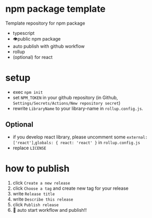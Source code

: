 # npm package template

Template repository for npm package

- typescript
- 👁️public npm package
- auto publish with github workflow
- rollup
- (optional) for react

# setup

- exec `npm init`
- set `NPM_TOKEN` in your github repository (in Github, `Settings/Secrets/Actions/New repository secret`)
- rewrite `LibraryName` to your library-name in `rollup.config.js`.

## Optional

- if you develop react library, please uncomment some `external: ['react']`,`globals: { react: 'react' }` in `rollup.config.js`
- replace `LICENSE`

# how to publish

1. click `Create a new release`
1. click `Choose a tag` and create new tag for your release
1. write `Release title`
1. write `Describe this release`
1. click `Publish release`
1. 🚀 auto start workflow and publish!!
